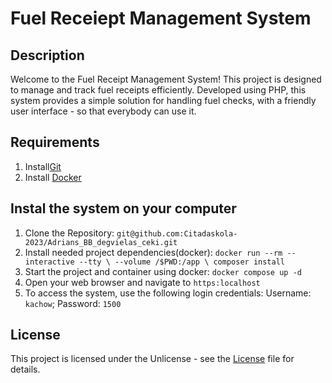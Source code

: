# Fuel Receiept Management System

## Description

Welcome to the Fuel Receipt Management System! This project is designed to manage and track fuel receipts efficiently. Developed using PHP, this system provides a simple solution for handling fuel checks, with a friendly user interface - so that everybody can use it.

## Requirements

1. Install[Git](https://git-scm.com/)
2. Install [Docker](https://www.docker.com/get-started/)


## Instal the system on your computer


1. Clone the Repository:
    `git@github.com:Citadaskola-2023/Adrians_BB_degvielas_ceki.git`
2. Install needed project dependencies(docker):
  `docker run --rm --interactive --tty \
  --volume /$PWD:/app \
  composer install`
3. Start the project and container using docker:
  `docker compose up -d`
4. Open your web browser and navigate to `https:localhost`
5. To access the system, use the following login credentials:
    Username: `kachow`; Password: `1500`

## License

This project is licensed under the Unlicense - see the [License](https://github.com/Citadaskola-2023/Adrians_BB_degvielas_ceki/blob/main/license) file for details.
